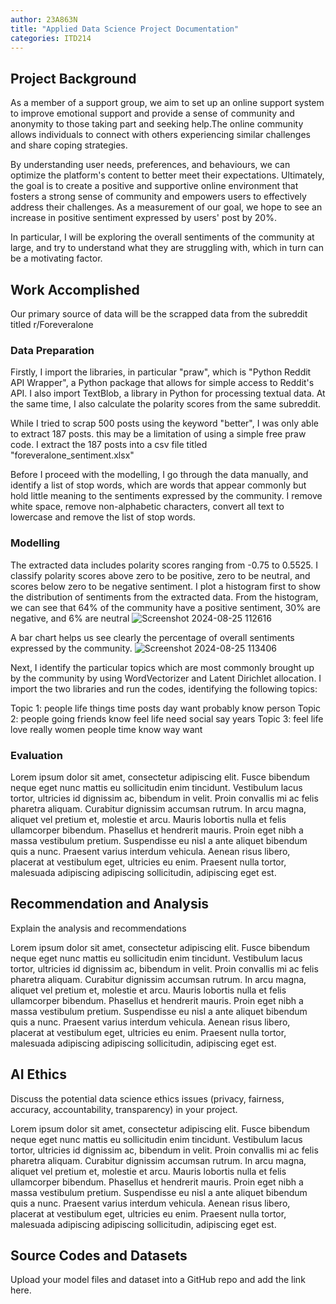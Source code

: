 ```yaml
---
author: 23A863N
title: "Applied Data Science Project Documentation"
categories: ITD214
---
```

## Project Background
As a member of a support group, we aim to set up an online support system to improve emotional support and provide a sense of community and anonymity to those taking part and seeking help.The online community allows individuals to connect with others experiencing similar challenges and share coping strategies.

By understanding user needs, preferences, and behaviours, we can optimize the platform's content to better meet their expectations. Ultimately, the goal is to create a positive and supportive online environment that fosters a strong sense of community and empowers users to effectively address their challenges. As a measurement of our goal, we hope to see an increase in positive sentiment expressed by users' post by 20%.

In particular, I will be exploring the overall sentiments of the community at large, and try to understand what they are struggling with, which in turn can be a motivating factor.

## Work Accomplished
Our primary source of data will be the scrapped data from the subreddit titled r/Foreveralone

### Data Preparation
Firstly, I import the libraries, in particular "praw", which is "Python Reddit API Wrapper", a Python package that allows for simple access to Reddit's API. I also import TextBlob, a library in Python for processing textual data. At the same time, I also calculate the polarity scores from the same subreddit.

While I tried to scrap 500 posts using the keyword "better", I was only able to extract 187 posts. this may be a limitation of using a simple free praw code.
I extract the 187 posts into a csv file titled "foreveralone_sentiment.xlsx"

Before I proceed with the modelling, I go through the data manually, and identify a list of stop words, which are words that appear commonly but hold little meaning to the sentiments expressed by the community. I remove white space, remove non-alphabetic characters, convert all text to lowercase and remove the list of stop words.

### Modelling
The extracted data includes polarity scores ranging from -0.75 to 0.5525. I classify polarity scores above zero to be positive, zero to be neutral, and scores below zero to be negative sentiment. I plot a histogram first to show the distribution of sentiments from the extracted data. From the histogram, we can see that 64% of the community have a positive sentiment, 30% are negative, and 6% are neutral
![Screenshot 2024-08-25 112616](https://github.com/user-attachments/assets/e9696e4e-03f0-4271-a6ac-0b83d1f386ba)

A bar chart helps us see clearly the percentage of overall sentiments expressed by the community. 
![Screenshot 2024-08-25 113406](https://github.com/user-attachments/assets/868012ed-6462-402a-93b2-061341fcf078)

Next, I identify the particular topics which are most commonly brought up by the community by using WordVectorizer and Latent Dirichlet allocation. I import the two libraries and run the codes, identifying the following topics:

Topic 1:
people life things time posts day want probably know person
Topic 2:
people going friends know feel life need social say years
Topic 3:
feel life love really women people time know way want

### Evaluation
Lorem ipsum dolor sit amet, consectetur adipiscing elit. Fusce bibendum neque eget nunc mattis eu sollicitudin enim tincidunt. Vestibulum lacus tortor, ultricies id dignissim ac, bibendum in velit. Proin convallis mi ac felis pharetra aliquam. Curabitur dignissim accumsan rutrum. In arcu magna, aliquet vel pretium et, molestie et arcu. Mauris lobortis nulla et felis ullamcorper bibendum. Phasellus et hendrerit mauris. Proin eget nibh a massa vestibulum pretium. Suspendisse eu nisl a ante aliquet bibendum quis a nunc. Praesent varius interdum vehicula. Aenean risus libero, placerat at vestibulum eget, ultricies eu enim. Praesent nulla tortor, malesuada adipiscing adipiscing sollicitudin, adipiscing eget est.

## Recommendation and Analysis
Explain the analysis and recommendations

Lorem ipsum dolor sit amet, consectetur adipiscing elit. Fusce bibendum neque eget nunc mattis eu sollicitudin enim tincidunt. Vestibulum lacus tortor, ultricies id dignissim ac, bibendum in velit. Proin convallis mi ac felis pharetra aliquam. Curabitur dignissim accumsan rutrum. In arcu magna, aliquet vel pretium et, molestie et arcu. Mauris lobortis nulla et felis ullamcorper bibendum. Phasellus et hendrerit mauris. Proin eget nibh a massa vestibulum pretium. Suspendisse eu nisl a ante aliquet bibendum quis a nunc. Praesent varius interdum vehicula. Aenean risus libero, placerat at vestibulum eget, ultricies eu enim. Praesent nulla tortor, malesuada adipiscing adipiscing sollicitudin, adipiscing eget est.

## AI Ethics
Discuss the potential data science ethics issues (privacy, fairness, accuracy, accountability, transparency) in your project. 

Lorem ipsum dolor sit amet, consectetur adipiscing elit. Fusce bibendum neque eget nunc mattis eu sollicitudin enim tincidunt. Vestibulum lacus tortor, ultricies id dignissim ac, bibendum in velit. Proin convallis mi ac felis pharetra aliquam. Curabitur dignissim accumsan rutrum. In arcu magna, aliquet vel pretium et, molestie et arcu. Mauris lobortis nulla et felis ullamcorper bibendum. Phasellus et hendrerit mauris. Proin eget nibh a massa vestibulum pretium. Suspendisse eu nisl a ante aliquet bibendum quis a nunc. Praesent varius interdum vehicula. Aenean risus libero, placerat at vestibulum eget, ultricies eu enim. Praesent nulla tortor, malesuada adipiscing adipiscing sollicitudin, adipiscing eget est.

## Source Codes and Datasets
Upload your model files and dataset into a GitHub repo and add the link here. 
